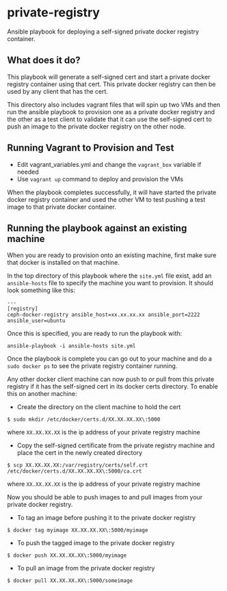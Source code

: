private-registry
================

Ansible playbook for deploying a self-signed private docker registry container.

## What does it do?

This playbook will generate a self-signed cert and start a private docker
registry container using that cert.  This private docker registry can then
be used by any client that has the cert.

This directory also includes vagrant files that will spin up two VMs and then
run the ansible playbook to provision one as a private docker registry and the
other as a test client to validate that it can use the self-signed cert to 
push an image to the private docker registry on the other node.

## Running Vagrant to Provision and Test

* Edit vagrant_variables.yml and change the `vagrant_box` variable if needed
* Use `vagrant up` command to deploy and provision the VMs

When the playbook completes successfully, it will have started the private
docker registry container and used the other VM to test pushing a test image
to that private docker container.

## Running the playbook against an existing machine

When you are ready to provision onto an existing machine, first make sure
that docker is installed on that machine.

In the top directory of this playbook where the `site.yml` file exist, add
an `ansible-hosts` file to specify the machine you want to provision.  It
should look something like this:

```
---
[registry]
ceph-docker-registry ansible_host=xx.xx.xx.xx ansible_port=2222 ansible_user=ubuntu
```

Once this is specified, you are ready to run the playbook with:

```
ansible-playbook -i ansible-hosts site.yml
```

Once the playbook is complete you can go out to your machine and do a 
`sudo docker ps` to see the private registry container running.

Any other docker client machine can now push to or pull from this private
registry if it has the self-signed cert in its docker certs directory.  To 
enable this on another machine:

* Create the directory on the client machine to hold the cert

```
$ sudo mkdir /etc/docker/certs.d/XX.XX.XX.XX\:5000
```

where `XX.XX.XX.XX` is the ip address of your private registry machine

* Copy the self-signed certificate from the private registry machine and place the cert in the newly created directory

```
$ scp XX.XX.XX.XX:/var/registry/certs/self.crt /etc/docker/certs.d/XX.XX.XX.XX\:5000/ca.crt
```

where `XX.XX.XX.XX` is the ip address of your private registry machine

Now you should be able to push images to and pull images from your private docker registry.

* To tag an image before pushing it to the private docker registry

```
$ docker tag myimage XX.XX.XX.XX\:5000/myimage
```

* To push the tagged image to the private docker registry
```
$ docker push XX.XX.XX.XX\:5000/myimage
```

* To pull an image from the private docker registry
```
$ docker pull XX.XX.XX.XX\:5000/someimage
```
